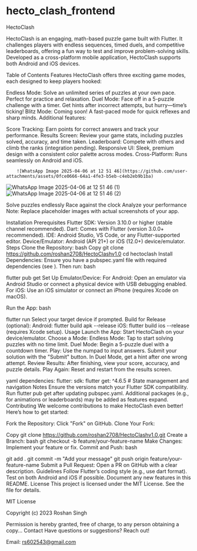 # hecto_clash_frontend
HectoClash

HectoClash is an engaging, math-based puzzle game built with Flutter. It challenges players with endless sequences, timed duels, and competitive leaderboards, offering a fun way to test and improve problem-solving skills. Developed as a cross-platform mobile application, HectoClash supports both Android and iOS devices.

Table of Contents
Features
HectoClash offers three exciting game modes, each designed to keep players hooked:

Endless Mode: Solve an unlimited series of puzzles at your own pace. Perfect for practice and relaxation.
Duel Mode: Face off in a 5-puzzle challenge with a timer. Get hints after incorrect attempts, but hurry—time’s ticking!
Blitz Mode: Coming soon! A fast-paced mode for quick reflexes and sharp minds.
Additional features:

Score Tracking: Earn points for correct answers and track your performance.
Results Screen: Review your game stats, including puzzles solved, accuracy, and time taken.
Leaderboard: Compete with others and climb the ranks (integration pending).
Responsive UI: Sleek, premium design with a consistent color palette across modes.
Cross-Platform: Runs seamlessly on Android and iOS.


		![WhatsApp Image 2025-04-06 at 12 51 46](https://github.com/user-attachments/assets/0fce0666-64a1-4fe3-b5eb-c4eb2eb9b1ba)
![WhatsApp Image 2025-04-06 at 12 51 46 (1)](https://github.com/user-attachments/assets/60654a08-b5c2-4336-83c6-43bcc8f38970)
![WhatsApp Image 2025-04-06 at 12 51 46 (2)](https://github.com/user-attachments/assets/f8c864cd-e80b-42b6-b509-67a1b966be27)

Solve puzzles endlessly	Race against the clock	Analyze your performance
Note: Replace placeholder images with actual screenshots of your app.

Installation
Prerequisites
Flutter SDK: Version 3.10.0 or higher (stable channel recommended).
Dart: Comes with Flutter (version 3.0.0+ recommended).
IDE: Android Studio, VS Code, or any Flutter-supported editor.
Device/Emulator: Android (API 21+) or iOS (12.0+) device/emulator.
Steps
Clone the Repository:
bash
Copy
git clone https://github.com/roshan2708/HectoClashv1.0
cd hectoclash
Install Dependencies: Ensure you have a pubspec.yaml file with required dependencies (see ). Then run:
bash

flutter pub get
Set Up Emulator/Device:
For Android: Open an emulator via Android Studio or connect a physical device with USB debugging enabled.
For iOS: Use an iOS simulator or connect an iPhone (requires Xcode on macOS).

Run the App:
bash

flutter run
Select your target device if prompted.
Build for Release (optional):
Android: flutter build apk --release
iOS: flutter build ios --release (requires Xcode setup).
Usage
Launch the App: Start HectoClash on your device/emulator.
Choose a Mode:
Endless Mode: Tap to start solving puzzles with no time limit.
Duel Mode: Begin a 5-puzzle duel with a countdown timer.
Play:
Use the numpad to input answers.
Submit your solution with the "Submit" button.
In Duel Mode, get a hint after one wrong attempt.
Review Results: After finishing, view your score, accuracy, and puzzle details.
Play Again: Reset and restart from the results screen.

yaml
dependencies:
  flutter:
    sdk: flutter
  get: ^4.6.5          # State management and navigation
Notes
Ensure the versions match your Flutter SDK compatibility. Run flutter pub get after updating pubspec.yaml.
Additional packages (e.g., for animations or leaderboards) may be added as features expand.
Contributing
We welcome contributions to make HectoClash even better! Here’s how to get started:

Fork the Repository: Click "Fork" on GitHub.
Clone Your Fork:

Copy
git clone https://github.com/roshan2708/HectoClashv1.0.git
Create a Branch:
bash
git checkout -b feature/your-feature-name
Make Changes: Implement your feature or fix.
Commit and Push:
bash

git add .
git commit -m "Add your message"
git push origin feature/your-feature-name
Submit a Pull Request: Open a PR on GitHub with a clear description.
Guidelines
Follow Flutter’s coding style (e.g., use dart format).
Test on both Android and iOS if possible.
Document any new features in this README.
License
This project is licensed under the MIT License. See the  file for details.

MIT License

Copyright (c) 2023 Roshan Singh

Permission is hereby granted, free of charge, to any person obtaining a copy...
Contact
Have questions or suggestions? Reach out!

Email: rs602543@gmail.com

